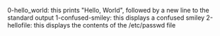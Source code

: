 0-hello_world: this prints "Hello, World", followed by a new line to the standard output
1-confused-smiley: this displays a confused smiley
2-hellofile: this displays the contents of the /etc/passwd file